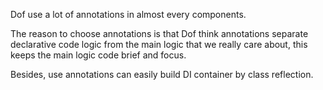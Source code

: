 Dof use a lot of annotations in almost every components.

The reason to choose annotations is that Dof think annotations separate declarative code logic from the main logic that we really care about, this keeps the main logic code brief and focus.

Besides, use annotations can easily build DI container by class reflection.

